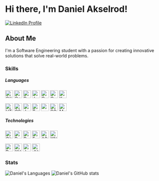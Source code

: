 # Hi there, I'm Daniel Akselrod!

[![LinkedIn Profile](https://img.shields.io/badge/LinkedIn-Daniel%20Akselrod-blue?style=flat-square&logo=linkedin)](https://ca.linkedin.com/in/daniel-akselrod)

## About Me

I'm a Software Engineering student with a passion for creating innovative solutions that solve real-world problems. 

### Skills
##### Languages
 <p>
  <img alt="C#" src="https://img.shields.io/badge/c%23-239120.svg?&style=for-the-badge&logo=c-sharp&logoColor=white" height="25"/>
  <img alt="C++" src="https://img.shields.io/badge/c++-00599C.svg?&style=for-the-badge&logo=c%2B%2B&logoColor=white" height="25"/>
  <img alt="Python" src="https://img.shields.io/badge/python-3776AB.svg?&style=for-the-badge&logo=python&logoColor=white" height="25"/>
  <img alt="Java" src="https://img.shields.io/badge/java-007396.svg?&style=for-the-badge&logo=java&logoColor=white" height="25"/>
  <img alt="C" src="https://img.shields.io/badge/c-A8B9CC.svg?&style=for-the-badge&logo=c&logoColor=white" height="25"/>
  <img alt="Go" src="https://img.shields.io/badge/go-00ADD8.svg?&style=for-the-badge&logo=go&logoColor=white" height="25"/>
  <img alt="Kotlin" src="https://img.shields.io/badge/kotlin-0095D5.svg?&style=for-the-badge&logo=kotlin&logoColor=white" height="25"/>
 </p>
<p>
  <img alt="HTML5" src="https://img.shields.io/badge/html5%20-%23E34F26.svg?&style=for-the-badge&logo=html5&logoColor=white" height="25"/>
  <img alt="CSS" src="https://img.shields.io/badge/css3-1572B6.svg?&style=for-the-badge&logo=css3&logoColor=white" height="25"/>
  <img alt="JavaScript" src="https://img.shields.io/badge/javascript-F7DF1E.svg?&style=for-the-badge&logo=javascript&logoColor=white" height="25"/>
  <img alt="TypeScript" src="https://img.shields.io/badge/typescript%20-%23007ACC.svg?&style=for-the-badge&logo=typescript&logoColor=white" height="25"/>
  <img src="https://img.shields.io/badge/latex-008080.svg?&style=for-the-badge&logo=latex&logoColor=white" height="25"/>
  <img alt="SQL" src="https://img.shields.io/badge/sql-4479A1.svg?&style=for-the-badge&logo=oracle&logoColor=white" height="25"/>
  <img alt="MATLAB" src="https://img.shields.io/badge/matlab-0076A8.svg?&style=for-the-badge&logo=mathworks&logoColor=white" height="25"/>
 </p>

 
 ##### Technologies
 <p>
  <img alt="Git" src="https://img.shields.io/badge/git-F05032.svg?&style=for-the-badge&logo=git&logoColor=white" height="25"/> 
  <img alt="React" src="https://img.shields.io/badge/react%20-%2320232a.svg?&style=for-the-badge&logo=react&logoColor=%2361DAFB" height="25"/>
  <img alt="React Native" src="https://img.shields.io/badge/react_native%20-%2320232a.svg?&style=for-the-badge&logo=react&logoColor=%2361DAFB" height="25"/>
  <img alt="Express" src="https://img.shields.io/badge/express-000000.svg?&style=for-the-badge&logo=express&logoColor=white" height="25"/> 
  <img alt="ASP.NET" src="https://img.shields.io/badge/ASP.NET-512BD4.svg?&style=for-the-badge&logo=.net&logoColor=white" height="25"/>
  <img alt="XNA" src="https://img.shields.io/badge/XNA-DC3C00.svg?&style=for-the-badge&logo=gamepad&logoColor=white" height="25"/>
 </p>
 <p>
  <img alt="Pytest" src="https://img.shields.io/badge/pytest-0A9EDC.svg?&style=for-the-badge&logo=pytest&logoColor=white" height="25"/> 
  <img alt="XUnit" src="https://img.shields.io/badge/xunit-512BD4.svg?&style=for-the-badge&logo=xunit&logoColor=white" height="25"/>
  <img alt="Jest" src="https://img.shields.io/badge/jest-C21325.svg?&style=for-the-badge&logo=jest&logoColor=white" height="25"/> 
  <img alt="JUnit" src="https://img.shields.io/badge/JUnit-25A162.svg?&style=for-the-badge&logo=junit5&logoColor=white" height="25"/> 
 </p>

### Stats
![Daniel's Languages](https://github-readme-stats.vercel.app/api/top-langs/?username=d-akselrod&theme=transparent&layout=compact&hide_border=true&langs_count=10&hide=html,css)
![Daniel's GitHub stats](https://github-readme-stats.vercel.app/api?username=d-akselrod&show_icons=true&theme=transparent&hide_border=true)

